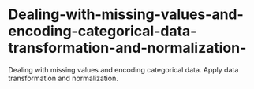 # Dealing-with-missing-values-and-encoding-categorical-data-transformation-and-normalization-
Dealing with missing values and encoding categorical data. Apply data transformation and normalization.
